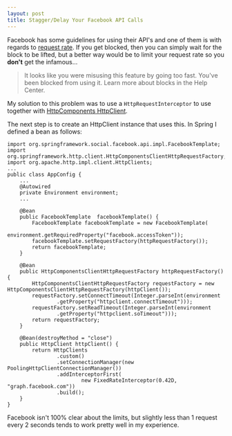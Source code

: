 ```yaml
---
layout: post
title: Stagger/Delay Your Facebook API Calls
---
```

Facebook has some guidelines for using their API's and one of them is with regards to [request rate](https://developers.facebook.com/docs/reference/ads-api/api-rate-limiting/). If you get blocked, then you can simply wait for the block to be lifted, but a better way would be to limit your request rate so you **don't** get the infamous...
> It looks like you were misusing this feature by going too fast. You've been blocked from using it. Learn more about blocks in the Help Center.

My solution to this problem was to use a `HttpRequestInterceptor` to use together with [HttpComponents HttpClient](http://hc.apache.org/). 

<script src="https://gist.github.com/arienkock/58efbc6f0e1426546e41.js"></script>

The next step is to create an HttpClient instance that uses this. In Spring I defined a bean as follows:

	import org.springframework.social.facebook.api.impl.FacebookTemplate;
	import org.springframework.http.client.HttpComponentsClientHttpRequestFactory;
	import org.apache.http.impl.client.HttpClients;
	...
	public class AppConfig {
		...
		@Autowired
		private Environment environment;
		...

		@Bean
		public FacebookTemplate  facebookTemplate() {
			FacebookTemplate facebookTemplate = new FacebookTemplate(
					environment.getRequiredProperty("facebook.accessToken"));
			facebookTemplate.setRequestFactory(httpRequestFactory());
			return facebookTemplate;
		}
	
		@Bean
		public HttpComponentsClientHttpRequestFactory httpRequestFactory() {
			HttpComponentsClientHttpRequestFactory requestFactory = new HttpComponentsClientHttpRequestFactory(httpClient());
			requestFactory.setConnectTimeout(Integer.parseInt(environment
					.getProperty("httpclient.connectTimeout")));
			requestFactory.setReadTimeout(Integer.parseInt(environment
					.getProperty("httpclient.soTimeout")));
			return requestFactory;
		}
	
		@Bean(destroyMethod = "close")
		public HttpClient httpClient() {
			return HttpClients
					.custom()
					.setConnectionManager(new PoolingHttpClientConnectionManager())
					.addInterceptorFirst(
							new FixedRateInterceptor(0.42D, "graph.facebook.com"))
					.build();
		}
	}

Facebook isn't 100% clear about the limits, but slightly less than 1 request every 2 seconds tends to work pretty well in my experience.
